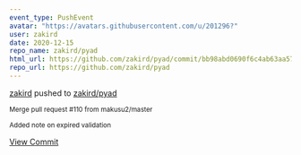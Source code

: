 ```yaml
---
event_type: PushEvent
avatar: "https://avatars.githubusercontent.com/u/201296?"
user: zakird
date: 2020-12-15
repo_name: zakird/pyad
html_url: https://github.com/zakird/pyad/commit/bb98abd0690f6c4ab63aa570a4cb70168c44b321
repo_url: https://github.com/zakird/pyad
---
```


<a href='https://github.com/zakird' target='_blank'>zakird</a> pushed to <a href='https://github.com/zakird/pyad' target='_blank'>zakird/pyad</a>

<small>Merge pull request #110 from makusu2/master

Added note on expired validation</small>

<a href='https://github.com/zakird/pyad/commit/bb98abd0690f6c4ab63aa570a4cb70168c44b321' target='_blank'>View Commit</a>